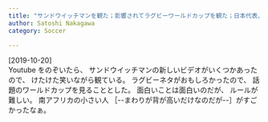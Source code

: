 ```yaml
---
title: "サンドウイッチマンを観た；影響されてラグビーワールドカップを観た；日本代表、負けちゃった"
author: Satoshi Nakagawa
category: Soccer

---
```


[2019-10-20]  
 Youtube をのぞいたら、
サンドウイッチマンの新しいビデオがいくつかあったので、
けたけた笑いながら観ている。
ラグビーネタがおもしろかったので、
話題のワールドカップを見ることとした。
面白いことは面白いのだが、
ルールが難しい。
南アフリカの小さい人
［--まわりが背が高いだけなのだが--］がすごかったなぁ。

